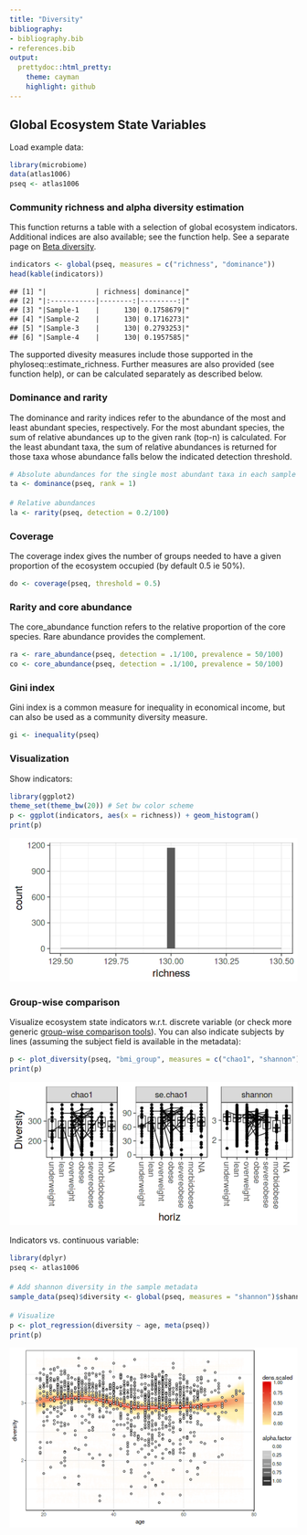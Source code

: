 ```yaml
---
title: "Diversity"
bibliography: 
- bibliography.bib
- references.bib
output: 
  prettydoc::html_pretty:
    theme: cayman
    highlight: github
---
```

<!--
  %\VignetteEngine{knitr::rmarkdown}
  %\VignetteIndexEntry{microbiome tutorial - diversity}
  %\usepackage[utf8]{inputenc}
  %\VignetteEncoding{UTF-8}  
-->


## Global Ecosystem State Variables 

Load example data:


```r
library(microbiome)
data(atlas1006)
pseq <- atlas1006
```


### Community richness and alpha diversity estimation

This function returns a table with a selection of global ecosystem indicators. Additional indices are also available; see the function help. See a separate page on [Beta diversity](Betadiversity.html).


```r
indicators <- global(pseq, measures = c("richness", "dominance"))
head(kable(indicators))
```

```
## [1] "|            | richness| dominance|"
## [2] "|:-----------|--------:|---------:|"
## [3] "|Sample-1    |      130| 0.1758679|"
## [4] "|Sample-2    |      130| 0.1716273|"
## [5] "|Sample-3    |      130| 0.2793253|"
## [6] "|Sample-4    |      130| 0.1957585|"
```

The supported divesity measures include those supported in the phyloseq::estimate_richness. Further measures are also provided (see function help), or can be calculated separately as described below.


### Dominance and rarity

The dominance and rarity indices refer to the abundance of the most and least abundant species, respectively. For the most abundant species, the sum of relative abundances up to the given rank (top-n) is calculated. For the least abundant taxa, the sum of relative abundances is returned for those taxa whose abundance falls below the indicated detection threshold.


```r
# Absolute abundances for the single most abundant taxa in each sample
ta <- dominance(pseq, rank = 1)

# Relative abundances
la <- rarity(pseq, detection = 0.2/100)
```


### Coverage

The coverage index gives the number of groups needed to have a given proportion of the ecosystem occupied (by default 0.5 ie 50%).


```r
do <- coverage(pseq, threshold = 0.5)
```


### Rarity and core abundance

The core_abundance function refers to the relative proportion of the core species. Rare abundance provides the complement.


```r
ra <- rare_abundance(pseq, detection = .1/100, prevalence = 50/100)
co <- core_abundance(pseq, detection = .1/100, prevalence = 50/100)
```



### Gini index

Gini index is a common measure for inequality in economical income, but can also be used as a community diversity measure.


```r
gi <- inequality(pseq)
```




### Visualization

Show indicators:


```r
library(ggplot2)
theme_set(theme_bw(20)) # Set bw color scheme
p <- ggplot(indicators, aes(x = richness)) + geom_histogram()
print(p)
```

![plot of chunk div-example2](figure/div-example2-1.png)

### Group-wise comparison

Visualize ecosystem state indicators w.r.t. discrete variable (or check more generic [group-wise comparison tools](Comparisons.html)). You can also indicate subjects by lines (assuming the subject field is available in the metadata):


```r
p <- plot_diversity(pseq, "bmi_group", measures = c("chao1", "shannon"), indicate.subjects = TRUE)
print(p)
```

![plot of chunk div-example2bb](figure/div-example2bb-1.png)

Indicators vs. continuous variable:


```r
library(dplyr)
pseq <- atlas1006

# Add shannon diversity in the sample metadata
sample_data(pseq)$diversity <- global(pseq, measures = "shannon")$shannon

# Visualize
p <- plot_regression(diversity ~ age, meta(pseq))
print(p)
```

![plot of chunk indicators-example13](figure/indicators-example13-1.png)


